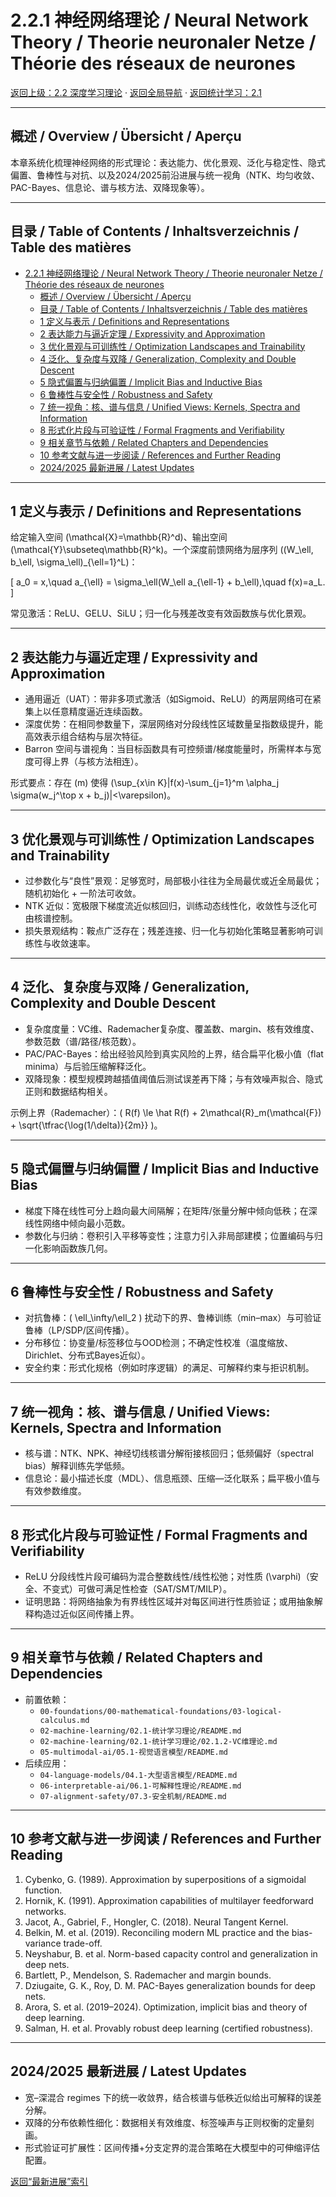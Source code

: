 # 2.2.1 神经网络理论 / Neural Network Theory / Theorie neuronaler Netze / Théorie des réseaux de neurones

[返回上级：2.2 深度学习理论](./README.md) · [返回全局导航](../../GLOBAL_NAVIGATION.md) · [返回统计学习：2.1](../02.1-统计学习理论/README.md)

---

## 概述 / Overview / Übersicht / Aperçu

本章系统化梳理神经网络的形式理论：表达能力、优化景观、泛化与稳定性、隐式偏置、鲁棒性与对抗、以及2024/2025前沿进展与统一视角（NTK、均匀收敛、PAC-Bayes、信息论、谱与核方法、双降现象等）。

---

## 目录 / Table of Contents / Inhaltsverzeichnis / Table des matières

- [2.2.1 神经网络理论 / Neural Network Theory / Theorie neuronaler Netze / Théorie des réseaux de neurones](#221-神经网络理论--neural-network-theory--theorie-neuronaler-netze--théorie-des-réseaux-de-neurones)
  - [概述 / Overview / Übersicht / Aperçu](#概述--overview--übersicht--aperçu)
  - [目录 / Table of Contents / Inhaltsverzeichnis / Table des matières](#目录--table-of-contents--inhaltsverzeichnis--table-des-matières)
  - [1 定义与表示 / Definitions and Representations](#1-定义与表示--definitions-and-representations)
  - [2 表达能力与逼近定理 / Expressivity and Approximation](#2-表达能力与逼近定理--expressivity-and-approximation)
  - [3 优化景观与可训练性 / Optimization Landscapes and Trainability](#3-优化景观与可训练性--optimization-landscapes-and-trainability)
  - [4 泛化、复杂度与双降 / Generalization, Complexity and Double Descent](#4-泛化复杂度与双降--generalization-complexity-and-double-descent)
  - [5 隐式偏置与归纳偏置 / Implicit Bias and Inductive Bias](#5-隐式偏置与归纳偏置--implicit-bias-and-inductive-bias)
  - [6 鲁棒性与安全性 / Robustness and Safety](#6-鲁棒性与安全性--robustness-and-safety)
  - [7 统一视角：核、谱与信息 / Unified Views: Kernels, Spectra and Information](#7-统一视角核谱与信息--unified-views-kernels-spectra-and-information)
  - [8 形式化片段与可验证性 / Formal Fragments and Verifiability](#8-形式化片段与可验证性--formal-fragments-and-verifiability)
  - [9 相关章节与依赖 / Related Chapters and Dependencies](#9-相关章节与依赖--related-chapters-and-dependencies)
  - [10 参考文献与进一步阅读 / References and Further Reading](#10-参考文献与进一步阅读--references-and-further-reading)
  - [2024/2025 最新进展 / Latest Updates](#20242025-最新进展--latest-updates)

---

## 1 定义与表示 / Definitions and Representations

给定输入空间 \(\mathcal{X}=\mathbb{R}^d\)、输出空间 \(\mathcal{Y}\subseteq\mathbb{R}^k\)。一个深度前馈网络为层序列 \((W_\ell, b_\ell, \sigma_\ell)_{\ell=1}^L\)：

\[ a_0 = x,\quad a_{\ell} = \sigma_\ell(W_\ell a_{\ell-1} + b_\ell),\quad f(x)=a_L. \]

常见激活：ReLU、GELU、SiLU；归一化与残差改变有效函数族与优化景观。

---

## 2 表达能力与逼近定理 / Expressivity and Approximation

- 通用逼近（UAT）：带非多项式激活（如Sigmoid、ReLU）的两层网络可在紧集上以任意精度逼近连续函数。
- 深度优势：在相同参数量下，深层网络对分段线性区域数量呈指数级提升，能高效表示组合结构与层次特征。
- Barron 空间与谱视角：当目标函数具有可控频谱/梯度能量时，所需样本与宽度可得上界（与核方法相连）。

形式要点：存在 \(m\) 使得 \(\sup_{x\in K}|f(x)-\sum_{j=1}^m \alpha_j \sigma(w_j^\top x + b_j)|<\varepsilon\)。

---

## 3 优化景观与可训练性 / Optimization Landscapes and Trainability

- 过参数化与“良性”景观：足够宽时，局部极小往往为全局最优或近全局最优；随机初始化 + 一阶法可收敛。
- NTK 近似：宽极限下梯度流近似核回归，训练动态线性化，收敛性与泛化可由核谱控制。
- 损失景观结构：鞍点广泛存在；残差连接、归一化与初始化策略显著影响可训练性与收敛速率。

---

## 4 泛化、复杂度与双降 / Generalization, Complexity and Double Descent

- 复杂度度量：VC维、Rademacher复杂度、覆盖数、margin、核有效维度、参数范数（谱/路径/核范数）。
- PAC/PAC-Bayes：给出经验风险到真实风险的上界，结合扁平化极小值（flat minima）与后验压缩解释泛化。
- 双降现象：模型规模跨越插值阈值后测试误差再下降；与有效噪声拟合、隐式正则和数据结构相关。

示例上界（Rademacher）：\( R(f) \le \hat R(f) + 2\mathcal{R}_m(\mathcal{F}) + \sqrt{\tfrac{\log(1/\delta)}{2m}} \)。

---

## 5 隐式偏置与归纳偏置 / Implicit Bias and Inductive Bias

- 梯度下降在线性可分上趋向最大间隔解；在矩阵/张量分解中倾向低秩；在深线性网络中倾向最小范数。
- 参数化与归纳：卷积引入平移等变性；注意力引入非局部建模；位置编码与归一化影响函数族几何。

---

## 6 鲁棒性与安全性 / Robustness and Safety

- 对抗鲁棒：\( \ell_\infty/\ell_2 \) 扰动下的界、鲁棒训练（min–max）与可验证鲁棒（LP/SDP/区间传播）。
- 分布移位：协变量/标签移位与OOD检测；不确定性校准（温度缩放、Dirichlet、分布式Bayes近似）。
- 安全约束：形式化规格（例如时序逻辑）的满足、可解释约束与拒识机制。

---

## 7 统一视角：核、谱与信息 / Unified Views: Kernels, Spectra and Information

- 核与谱：NTK、NPK、神经切线核谱分解衔接核回归；低频偏好（spectral bias）解释训练先学低频。
- 信息论：最小描述长度（MDL）、信息瓶颈、压缩—泛化联系；扁平极小值与有效参数维度。

---

## 8 形式化片段与可验证性 / Formal Fragments and Verifiability

- ReLU 分段线性片段可编码为混合整数线性/线性松弛；对性质 \(\varphi\)（安全、不变式）可做可满足性检查（SAT/SMT/MILP）。
- 证明思路：将网络抽象为有界线性区域并对每区间进行性质验证；或用抽象解释构造过近似区间传播上界。

---

## 9 相关章节与依赖 / Related Chapters and Dependencies

- 前置依赖：
  - `00-foundations/00-mathematical-foundations/03-logical-calculus.md`
  - `02-machine-learning/02.1-统计学习理论/README.md`
  - `02-machine-learning/02.1-统计学习理论/02.1.2-VC维理论.md`
  - `05-multimodal-ai/05.1-视觉语言模型/README.md`
- 后续应用：
  - `04-language-models/04.1-大型语言模型/README.md`
  - `06-interpretable-ai/06.1-可解释性理论/README.md`
  - `07-alignment-safety/07.3-安全机制/README.md`

---

## 10 参考文献与进一步阅读 / References and Further Reading

1. Cybenko, G. (1989). Approximation by superpositions of a sigmoidal function.
2. Hornik, K. (1991). Approximation capabilities of multilayer feedforward networks.
3. Jacot, A., Gabriel, F., Hongler, C. (2018). Neural Tangent Kernel.
4. Belkin, M. et al. (2019). Reconciling modern ML practice and the bias-variance trade-off.
5. Neyshabur, B. et al. Norm-based capacity control and generalization in deep nets.
6. Bartlett, P., Mendelson, S. Rademacher and margin bounds.
7. Dziugaite, G. K., Roy, D. M. PAC-Bayes generalization bounds for deep nets.
8. Arora, S. et al. (2019–2024). Optimization, implicit bias and theory of deep learning.
9. Salman, H. et al. Provably robust deep learning (certified robustness).

---

## 2024/2025 最新进展 / Latest Updates

- 宽–深混合 regimes 下的统一收敛界，结合核谱与低秩近似给出可解释的误差分解。
- 双降的分布依赖性细化：数据相关有效维度、标签噪声与正则权衡的定量刻画。
- 形式验证可扩展性：区间传播+分支定界的混合策略在大模型中的可伸缩评估配置。

[返回“最新进展”索引](../../LATEST_UPDATES_INDEX.md)
